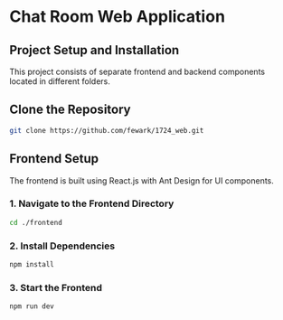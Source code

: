 # Chat Room Web Application

## **Project Setup and Installation**

This project consists of separate frontend and backend components located in different folders.


## **Clone the Repository**
```bash
git clone https://github.com/fewark/1724_web.git
```

## **Frontend Setup**

The frontend is built using React.js with Ant Design for UI components.

### **1. Navigate to the Frontend Directory**
```bash
cd ./frontend
```

### **2. Install Dependencies**
```bash
npm install
```

### **3. Start the Frontend**
```bash
npm run dev
```